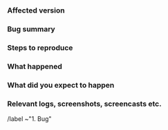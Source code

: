 <!-- 
Please read https://handbook.gnome.org/issues/reporting.html
first to ensure that you create a clear and specific issue.
-->

### Affected version

<!--
Provide at least the following information:
* Your OS and version
* Affected Mutter version
* Does this issue appear in XOrg and/or Wayland
-->

### Bug summary

<!-- 
Provide a short summary of the bug you encountered.
-->

### Steps to reproduce

<!-- 
1. Step one
2. Step two
3. ...
-->

### What happened

<!-- 
What did Mutter do that was unexpected?
-->

### What did you expect to happen

<!-- 
What did you expect Mutter to do?
-->

### Relevant logs, screenshots, screencasts etc.

<!-- 
If you have further information, such as technical documentation, logs,
screenshots or screencasts related, please provide them here.

If the bug is a crash, please obtain a stack trace with installed debug
symbols (at least for GNOME Shell and Mutter) and attach it to
this issue following the instructions on
https://handbook.gnome.org/issues/stack-traces.html.
-->


<!-- Do not remove the following line. -->
/label ~"1. Bug"
